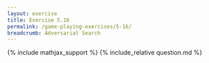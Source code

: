 ```yaml
---
layout: exercise
title: Exercise 5.16
permalink: /game-playing-exercises/5-16/
breadcrumb: Adversarial Search
---
```


{% include mathjax_support %}
{% include_relative question.md %}
